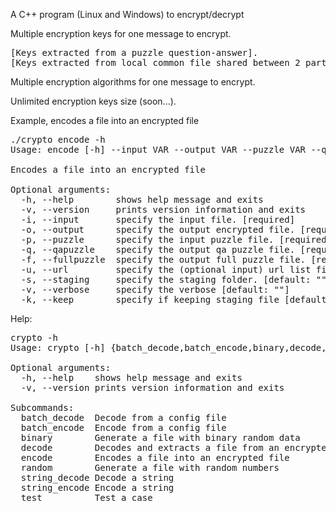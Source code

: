 A C++ program (Linux and Windows) to encrypt/decrypt

Multiple encryption keys for one message to encrypt.
<pre>
[Keys extracted from a puzzle question-answer].
[Keys extracted from local common file shared between 2 parties, public web files, protected ftp files].
</pre>

Multiple encryption algorithms for one message to encrypt.

Unlimited encryption keys size (soon...).

Example, encodes a file into an encrypted file
<pre>
./crypto encode -h
Usage: encode [-h] --input VAR --output VAR --puzzle VAR --qapuzzle VAR --fullpuzzle VAR [--url VAR] [--staging VAR] [--keep VAR]

Encodes a file into an encrypted file

Optional arguments:
  -h, --help 		shows help message and exits
  -v, --version  	prints version information and exits
  -i, --input		specify the input file. [required]
  -o, --output   	specify the output encrypted file. [required]
  -p, --puzzle   	specify the input puzzle file. [required]
  -q, --qapuzzle 	specify the output qa puzzle file. [required]
  -f, --fullpuzzle  specify the output full puzzle file. [required]
  -u, --url  		specify the (optional input) url list file.
  -s, --staging  	specify the staging folder. [default: ""]
  -v, --verbose  	specify the verbose [default: ""]
  -k, --keep 		specify if keeping staging file [default: ""]
</pre>

Help:
<pre>
crypto -h
Usage: crypto [-h] {batch_decode,batch_encode,binary,decode,encode,random,string_decode,string_encode,test}

Optional arguments:
  -h, --help   	shows help message and exits 
  -v, --version	prints version information and exits 

Subcommands:
  batch_decode  Decode from a config file
  batch_encode  Encode from a config file
  binary        Generate a file with binary random data
  decode        Decodes and extracts a file from an encrypted file
  encode        Encodes a file into an encrypted file
  random        Generate a file with random numbers
  string_decode Decode a string
  string_encode Encode a string
  test          Test a case
</pre>
